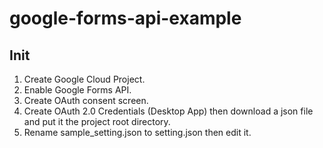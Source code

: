 # google-forms-api-example

## Init

1. Create Google Cloud Project.
2. Enable Google Forms API.
3. Create OAuth consent screen.
4. Create OAuth 2.0 Credentials (Desktop App) then download a json file and put it the project root directory.
5. Rename sample_setting.json to setting.json then edit it.
